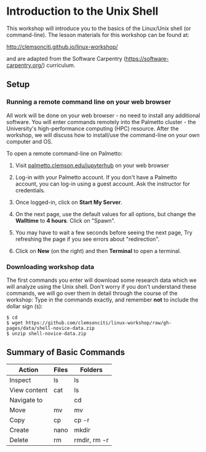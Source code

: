 
# Introduction to the Unix Shell

This workshop will introduce you to the basics
of the Linux/Unix shell (or command-line).
The lesson materials for this workshop can be found at:

http://clemsonciti.github.io/linux-workshop/

and are adapted from the Software Carpentry
(https://software-carpentry.org/) curriculum.

## Setup

### Running a remote command line on your web browser

All work will be done on your web browser - no need to
install any additional software. 
You will enter commands remotely into the Palmetto cluster - the
University's high-performance computing (HPC) resource.
After the workshop, we will discuss how to install/use
the command-line on your own computer and OS.

To open a remote command-line on Palmetto:

1. Visit [palmetto.clemson.edu/jupyterhub](palmetto.clemson.edu/jupyterhub)
on your web browser

2. Log-in with your Palmetto account. If you don't have a Palmetto
account, you can log-in using a guest account. Ask the instructor
for credentials.

3. Once logged-in, click on **Start My Server**.

4. On the next page, use the default values for all options,
but change the **Walltime** to **4 hours**. Click on "Spawn".

5. You may have to wait a few seconds before seeing the next page,
Try refreshing the page if you see errors about "redirection".

6. Click on **New** (on the right) and then **Terminal** to open
a terminal.

### Downloading workshop data

The first commands you enter will download
some research data which we will analyze using the Unix shell.
Don't worry if you don't understand these commands,
we will go over them in detail through the course of the workshop:
Type in the commands exactly, and remember **not** to include
the dollar sign (`$`):

~~~
$ cd
$ wget https://github.com/clemsonciti/linux-workshop/raw/gh-pages/data/shell-novice-data.zip
$ unzip shell-novice-data.zip
~~~

## Summary of Basic Commands

| Action      | Files | Folders      |
|-------------|-------|--------------|
| Inspect     | ls    | ls           |
| View content| cat   | ls           |
| Navigate to |       | cd           |
| Move        | mv    | mv           |
| Copy        | cp    | cp -r        |
| Create      | nano  | mkdir        |
| Delete      | rm    | rmdir, rm -r |

